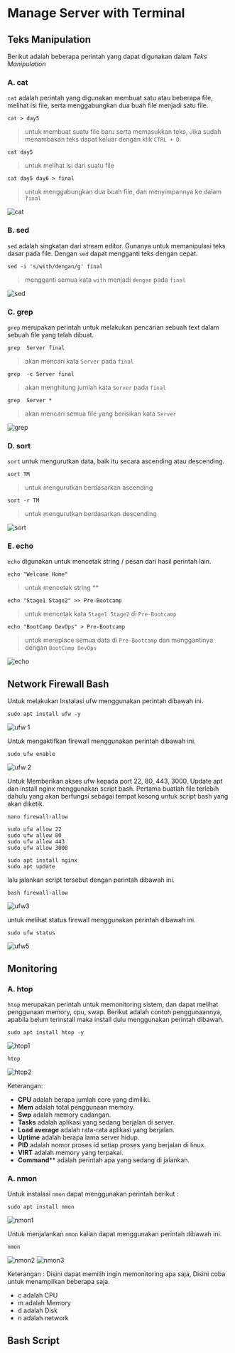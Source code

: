 # Manage Server with Terminal

## Teks Manipulation
Berikut adalah beberapa perintah yang dapat digunakan dalam *Teks Manipulation*

### A. **cat**
`cat` adalah perintah yang digunakan membuat satu atau beberapa file, melihat isi file, serta menggabungkan dua buah file menjadi satu file.

```
cat > day5
```
> untuk membuat suatu file baru serta memasukkan teks, Jika sudah menambakan teks dapat keluar dengan klik `CTRL + D`.

```
cat day5
```
> untuk melihat isi dari suatu file

```
cat day5 day6 > final
```
> untuk menggabungkan dua buah file, dan menyimpannya ke dalam `final`

![cat](https://user-images.githubusercontent.com/54151202/226976730-fd07f4f3-28f5-410c-950b-235b1251cb2e.png)


### B. **sed**
`sed` adalah singkatan dari stream editor. Gunanya untuk memanipulasi teks dasar pada file. Dengan `sed` dapat mengganti teks dengan cepat.

```
sed -i 's/with/dengan/g' final
```
>mengganti semua kata `with` menjadi `dengan` pada `final`

![sed](https://user-images.githubusercontent.com/54151202/226976775-df429dc0-6b5e-486a-8ec8-66d9f7ac2b54.png)


### C. **grep**
`grep` merupakan perintah untuk melakukan pencarian sebuah text dalam sebuah file yang telah dibuat.

```
grep  Server final
```
> akan mencari kata `Server` pada `final`

```
grep  -c Server final
```
> akan menghitung jumlah kata `Server` pada `final`

```
grep  Server *
```
> akan mencari semua file yang berisikan kata `Server`

![grep](https://user-images.githubusercontent.com/54151202/226976863-f354c616-3ea6-4cae-b812-0eeefb8d36ae.png)


### D. **sort**
`sort` untuk mengurutkan data, baik itu secara ascending atau descending.

```
sort TM
```
>untuk mengurutkan berdasarkan ascending

```
sort -r TM
```
>untuk mengurutkan berdasarkan descending

![sort](https://user-images.githubusercontent.com/54151202/226976914-d3fa1a93-165b-44f5-b7b7-a15d2453353c.png)


### E. **echo**
`echo` digunakan untuk mencetak string / pesan dari hasil perintah lain.

```
echo "Welcome Home"
```
>untuk mencetak string **

```
echo "Stage1 Stage2" >> Pre-Bootcamp
```
>untuk mencetak kata `Stage1 Stage2` di `Pre-Bootcamp`    

```
echo "BootCamp DevOps" > Pre-Bootcamp
```
>untuk mereplace semua data di `Pre-Bootcamp` dan menggantinya dengan `BootCamp DevOps`

![echo](https://user-images.githubusercontent.com/54151202/226976964-897afb33-c379-4ba8-8015-5e2f100ea2a4.png)


## Network Firewall Bash

Untuk melakukan Instalasi ufw menggunakan perintah dibawah ini.

```
sudo apt install ufw -y
```

![ufw 1](https://user-images.githubusercontent.com/54151202/226983703-7f0be1af-1af3-4018-b94e-7ceebed4c072.png)


Untuk mengaktifkan firewall menggunakan perintah dibawah ini.

```
sudo ufw enable
```

![ufw 2](https://user-images.githubusercontent.com/54151202/226983753-3a0cf066-55f6-41c6-8986-496460fb6ba0.png)


Untuk Memberikan akses ufw kepada port 22, 80, 443, 3000. Update apt dan install nginx menggunakan script bash. Pertama buatlah file terlebih dahulu yang akan berfungsi sebagai tempat kosong untuk script bash yang akan diketik.

```
nano firewall-allow
```
```
sudo ufw allow 22
sudo ufw allow 80
sudo ufw allow 443
sudo ufw allow 3000

sudo apt install nginx
sudo apt update
```

lalu jalankan script tersebut dengan perintah dibawah ini.

```
bash firewall-allow
```

![ufw3](https://user-images.githubusercontent.com/54151202/226984558-8eb4ffd5-d1a4-495b-94d4-20f64d46f35f.png)


untuk melihat status firewall menggunakan perintah dibawah ini.

```
sudo ufw status
```

![ufw5](https://user-images.githubusercontent.com/54151202/226985911-09c85be4-1697-4e1c-965f-26ddb1d1a1fe.png)


## Monitoring

### A. **htop**
`htop` merupakan perintah untuk memonitoring sistem, dan dapat melihat penggunaan memory, cpu, swap. Berikut adalah contoh penggunaannya, apabila belum terinstall maka install dulu menggunakan perintah dibawah.

```
sudo apt install htop -y
```

![htop1](https://user-images.githubusercontent.com/54151202/226981638-689e4633-17e8-46b5-af34-a9373f9c7bfa.png)

```
htop
```

![htop2](https://user-images.githubusercontent.com/54151202/226981687-0d71674d-1e23-411a-941b-0361af2a29cf.png)

Keterangan: 
- **CPU** adalah berapa jumlah core yang dimiliki.
- **Mem** adalah total penggunaan memory.
- **Swp** adalah memory cadangan.
- **Tasks** adalah aplikasi yang sedang berjalan di server.
- **Load average** adalah rata-rata aplikasi yang berjalan.
- **Uptime** adalah berapa lama server hidup.
- **PID** adalah nomor proses id setiap proses yang berjalan di linux.
- **VIRT** adalah memory yang terpakai.
- **Command**** adalah perintah apa yang sedang di jalankan.

### A. **nmon**
Untuk instalasi `nmon` dapat menggunakan perintah berikut :
```
sudo apt install nmon
```
![nmon1](https://user-images.githubusercontent.com/54151202/226982071-5c47a15f-5d81-4cff-b632-4b11c3216427.png)



Untuk menjalankan `nmon` kalian dapat menggunakan perintah dibawah ini.
```
nmon
```

![nmon2](https://user-images.githubusercontent.com/54151202/226982017-b9348c45-10d8-42b7-acdc-24c00dbf7cbe.png)
![nmon3](https://user-images.githubusercontent.com/54151202/226982027-f23b0dfd-6592-4e8d-a9f4-af647aac9b77.png)

Keterangan : Disini dapat memilih ingin memonitoring apa saja, Disini coba untuk menampilkan beberapa saja.

- c adalah CPU
- m adalah Memory
- d adalah Disk
- n adalah network


## Bash Script

